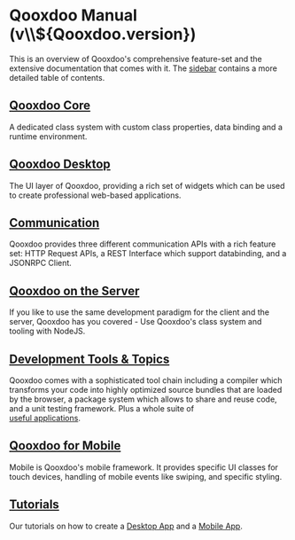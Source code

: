 # Qooxdoo Manual (v\\\\\${Qooxdoo.version})

This is an overview of Qooxdoo's comprehensive feature-set and the extensive
documentation that comes with it. The [sidebar](_sidebar.md) contains a more
detailed table of contents.

## [Qooxdoo Core](core/)

A dedicated class system with custom class properties, data binding and a
runtime environment.

## [Qooxdoo Desktop](desktop/gui)

The UI layer of Qooxdoo, providing a rich set of widgets which can be used to
create professional web-based applications.

## [Communication](communication/)

Qooxdoo provides three different communication APIs with a rich feature set:
HTTP Request APIs, a REST Interface which support databinding, and a JSONRPC
Client.

## [Qooxdoo on the Server](server/)

If you like to use the same development paradigm for the client and the server,
Qooxdoo has you covered - Use Qooxdoo's class system and tooling with NodeJS.

## [Development Tools & Topics](development/)

Qooxdoo comes with a sophisticated tool chain including a compiler which
transforms your code into highly optimized source bundles that are loaded by the
browser, a package system which allows to share and reuse code, and a unit
testing framework. Plus a whole suite of  
[useful applications](apps.md).

## [Qooxdoo for Mobile](mobile/)

Mobile is Qooxdoo's mobile framework. It provides specific UI classes for touch
devices, handling of mobile events like swiping, and specific styling.

## [Tutorials](tutorial/)

Our tutorials on how to create a [Desktop App](tutorial/twitter/) and a
[Mobile App](mobile/tutorial.md).
